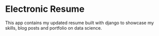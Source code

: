 # Electronic Resume

This app contains my updated resume built with django to showcase my skills, blog posts and portfolio on data science.

